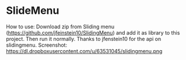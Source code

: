 SlideMenu
=========
How to use: Download zip from Sliding menu (https://github.com/jfeinstein10/SlidingMenu) and add it as library to this project.
Then run it normally. Thanks to jfenstein10 for the api on slidingmenu.
Screenshot: https://dl.dropboxusercontent.com/u/63531045/slidingmenu.png